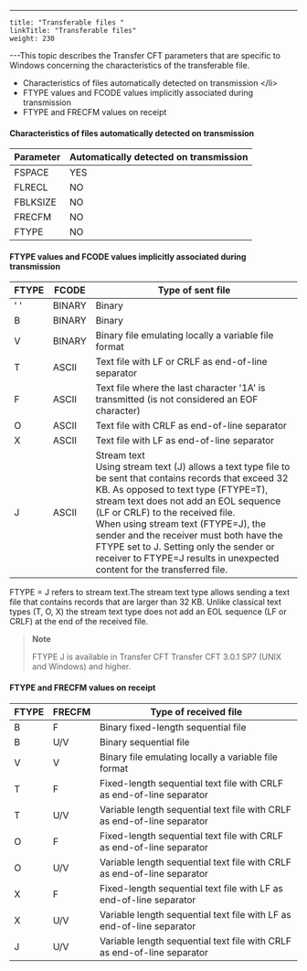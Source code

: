 ---
    title: "Transferable files "
    linkTitle: "Transferable files"
    weight: 230
---This
topic describes the Transfer
CFT parameters that are specific to Windows concerning the characteristics of the transferable file.

- Characteristics
    of files automatically detected on transmission
    &lt;/li>
- FTYPE
    values and FCODE values implicitly associated during transmission
- FTYPE
    and FRECFM values on receipt

#### Characteristics of files automatically detected on transmission


| Parameter  | Automatically detected on transmission  |
| --- | --- |
| FSPACE  | YES  |
| FLRECL  | NO  |
| FBLKSIZE  | NO  |
| FRECFM  | NO  |
| FTYPE  | NO  |


#### FTYPE values and FCODE values implicitly associated during transmission


| FTYPE  | FCODE  | Type of sent file  |
| --- | --- | --- |
| ' '  | BINARY  | Binary  |
| B  | BINARY  | Binary  |
| V  | BINARY  | Binary file emulating locally a variable file format  |
| T  | ASCII  | Text file with LF or CRLF as end-of-line separator  |
| F  | ASCII  | Text file where the last character '1A' is transmitted (is not considered an EOF character)  |
| O  | ASCII  | Text file with CRLF as end-of-line separator  |
| X  | ASCII  | Text file with LF as end-of-line separator  |
| J  | ASCII  | Stream text<br/> Using stream text (J) allows a text type file to be sent that contains records that exceed 32 KB. As opposed to text type (FTYPE=T), stream text does not add an EOL sequence (LF or CRLF) to the received file.<br/> When using stream text (FTYPE=J), the sender and the receiver must both have the FTYPE set to J. Setting only the sender or receiver to FTYPE=J results in unexpected content for the transferred file. |


FTYPE = J refers to stream text.The stream text type allows sending a text file that contains records that are larger than 32 KB. Unlike classical text types (T, O, X) the stream text type does not add an EOL sequence (LF or CRLF) at the end of the received file.

> **Note**
>
> FTYPE J is available in Transfer CFT Transfer CFT 3.0.1 SP7 (UNIX and Windows) and higher.

#### FTYPE and FRECFM values on receipt


| FTYPE  | FRECFM  | Type of received file  |
| --- | --- | --- |
| B  | F  | Binary fixed-length sequential file  |
| B | U/V | Binary sequential file  |
| V  | V | Binary file emulating locally a variable file format  |
| T  | F  | Fixed-length sequential text file with CRLF as end-of-line separator  |
| T  | U/V | Variable length sequential text file with CRLF as end-of-line separator  |
| O  | F  | Fixed-length sequential text file with CRLF as end-of-line separator  |
| O  | U/V  | Variable length sequential text file with CRLF as end-of-line separator  |
| X | F  | Fixed-length sequential text file with LF as end-of-line separator  |
| X  | U/V  | Variable length sequential text file with LF as end-of-line separator  |
| J  | U/V  | Variable length sequential text file with CRLF as end-of-line separator  |

